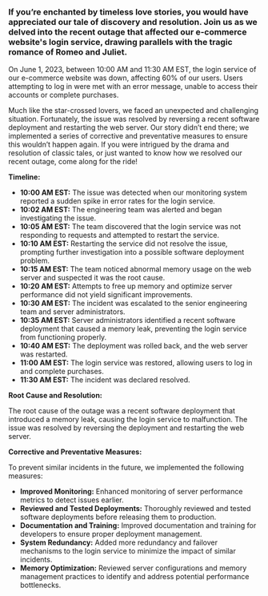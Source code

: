 ### If you’re enchanted by timeless love stories, you would have appreciated our tale of discovery and resolution. Join us as we delved into the recent outage that affected our e-commerce website's login service, drawing parallels with the tragic romance of Romeo and Juliet.

On June 1, 2023, between 10:00 AM and 11:30 AM EST, the login service of our e-commerce website was down, affecting 60% of our users. Users attempting to log in were met with an error message, unable to access their accounts or complete purchases.

Much like the star-crossed lovers, we faced an unexpected and challenging situation. Fortunately, the issue was resolved by reversing a recent software deployment and restarting the web server. Our story didn’t end there; we implemented a series of corrective and preventative measures to ensure this wouldn’t happen again. If you were intrigued by the drama and resolution of classic tales, or just wanted to know how we resolved our recent outage, come along for the ride!

**Timeline:**

- **10:00 AM EST:** The issue was detected when our monitoring system reported a sudden spike in error rates for the login service.
- **10:02 AM EST:** The engineering team was alerted and began investigating the issue.
- **10:05 AM EST:** The team discovered that the login service was not responding to requests and attempted to restart the service.
- **10:10 AM EST:** Restarting the service did not resolve the issue, prompting further investigation into a possible software deployment problem.
- **10:15 AM EST:** The team noticed abnormal memory usage on the web server and suspected it was the root cause.
- **10:20 AM EST:** Attempts to free up memory and optimize server performance did not yield significant improvements.
- **10:30 AM EST:** The incident was escalated to the senior engineering team and server administrators.
- **10:35 AM EST:** Server administrators identified a recent software deployment that caused a memory leak, preventing the login service from functioning properly.
- **10:40 AM EST:** The deployment was rolled back, and the web server was restarted.
- **11:00 AM EST:** The login service was restored, allowing users to log in and complete purchases.
- **11:30 AM EST:** The incident was declared resolved.

**Root Cause and Resolution:**

The root cause of the outage was a recent software deployment that introduced a memory leak, causing the login service to malfunction. The issue was resolved by reversing the deployment and restarting the web server.

**Corrective and Preventative Measures:**

To prevent similar incidents in the future, we implemented the following measures:

- **Improved Monitoring:** Enhanced monitoring of server performance metrics to detect issues earlier.
- **Reviewed and Tested Deployments:** Thoroughly reviewed and tested software deployments before releasing them to production.
- **Documentation and Training:** Improved documentation and training for developers to ensure proper deployment management.
- **System Redundancy:** Added more redundancy and failover mechanisms to the login service to minimize the impact of similar incidents.
- **Memory Optimization:** Reviewed server configurations and memory management practices to identify and address potential performance bottlenecks.
